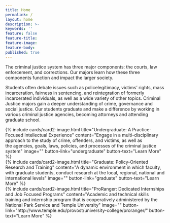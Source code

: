 ```yaml
---
title: Home
permalink: /
layout: home
description: >-
keywords: ''
feature: false
feature-title: 
feature-image: 
feature-body: 
published: true
---
```


The criminal justice system has three major components: the courts, law enforcement, and corrections. Our majors learn how these three components function and impact the larger society.

Students often debate issues such as policelegitimacy, victims’ rights, mass incarceration, fairness in sentencing, and reintegration of formerly incarcerated individuals, as well as a wide variety of other topics. Criminal Justice majors gain a deeper understanding of crime, governance and social justice. Our students graduate and make a difference by working in various criminal justice agencies, becoming attorneys and attending graduate school.

<div class="row row-wide">
  <div class="col m12 l4">{% include cards/card2-image.html 
    title="Undergraduate: A Practice-Focused Intellectual Experience" 
    content="Engage in a multi-disciplinary approach to the study of crime, offenders, and victims, as well as <br/>the agencies, goals, laws, policies, and processes of the criminal justice system" 
    image="" 
    button-link="undergraduate" 
    button-text="Learn More" %}
  </div>
  <div class="row row-wide">
    <div class="col m12 l4">{% include cards/card2-image.html 
      title="Graduate: Policy-Oriented Research and Training" 
      content="A dynamic environment in which faculty, with graduate students, conduct research at the local, regional, national and international levels" 
      image="" 
      button-link="graduate" 
      button-text="Learn More" %}
    </div>
    <div class="row row-wide">
      <div class="col m12 l4">{% include cards/card2-image.html 
        title="ProRanger: Dedicated Internships and Job Focused Programs" 
        content="Academic and technical skills training and internship program that is cooperatively administered by the National Park Service and Temple University" 
        image="" 
        button-link="http://www.temple.edu/provost/university-college/proranger/" 
        button-text="Learn More" %}
      </div>
</div>
